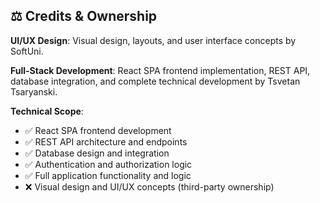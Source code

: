 ## ⚖️ Credits & Ownership

**UI/UX Design**: Visual design, layouts, and user interface concepts by SoftUni.

**Full-Stack Development**: React SPA frontend implementation, REST API, database integration, and complete technical development by Tsvetan Tsaryanski.

**Technical Scope**:

-   ✅ React SPA frontend development
-   ✅ REST API architecture and endpoints
-   ✅ Database design and integration
-   ✅ Authentication and authorization logic
-   ✅ Full application functionality and logic
-   ❌ Visual design and UI/UX concepts (third-party ownership)
